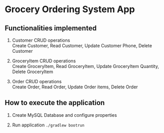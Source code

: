 # Grocery Ordering System App

## Functionalities implemented

1. Customer CRUD operations  
Create Customer, Read Customer, Update Customer Phone, Delete Customer 


2. GroceryItem CRUD operations  
Create GroceryItem, Read GroceryItem, Update GroceryItem Quantity, Delete GroceryItem 


3. Order CRUD operations  
Create Order, Read Order, Update Order items, Delete Order

## How to execute the application

1. Create MySQL Database and configure properties

2. Run application
`./gradlew bootrun`